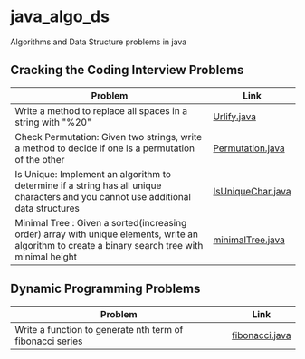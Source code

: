 # java_algo_ds
Algorithms and Data Structure problems in java

## Cracking the Coding Interview Problems
| Problem| Link |
| -------------------| -----|
|Write a method to replace all spaces in a string with "%20" | [Urlify.java](crackingthecode/Urlify.java) | 
|Check Permutation: Given two strings, write a method to decide if one is a permutation of the other | [Permutation.java](crackingthecode/Permutation.java) | 
|Is Unique: Implement an algorithm to determine if a string has all unique characters and you cannot use additional data structures | [IsUniqueChar.java](crackingthecode/IsUniqueChar.java) | 
| Minimal Tree : Given a sorted(increasing order) array with unique elements, write an algorithm to create a binary search tree with minimal height | [minimalTree.java](crackingthecode/minimalTree.java) | 


## Dynamic Programming Problems
| Problem| Link |
| -------------------| -----|
|Write a function to generate nth term of fibonacci series| [fibonacci.java](dynamicProgramming/Fibonacci.java) | 
